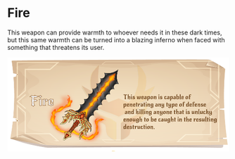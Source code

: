 # Fire

This weapon can provide warmth to whoever needs it in these dark times, but this same warmth can be turned into a blazing inferno when faced with something that threatens its user.

![](../../../../.gitbook/assets/fire.png)

